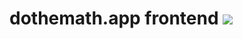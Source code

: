 # dothemath.app frontend ![ ](https://github.com/dothemath-se/dothemath-app-frontend/workflows/Deploy%20to%20Azure/badge.svg)
